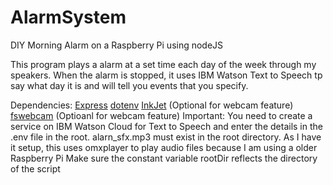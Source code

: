 # AlarmSystem
DIY Morning Alarm on a Raspberry Pi using nodeJS

This program plays a alarm at a set time each day of the week through my speakers.
When the alarm is stopped, it uses IBM Watson Text to Speech tp say what day it is and will tell you events that you specify.

Dependencies:
[Express](https://expressjs.com)
[dotenv](https://github.com/motdotla/dotenv)
[InkJet](https://www.npmjs.com/package/inkjet) (Optional for webcam feature)
[fswebcam](https://github.com/fsphil/fswebcam) (Optioanl for webcam feature)
Important:
You need to create a service on IBM Watson Cloud for Text to Speech and enter the details in the .env file in the root.
alarn_sfx.mp3 must exist in the root directory.
As I have it setup, this uses omxplayer to play audio files because I am using a older Raspberry Pi
Make sure the constant variable rootDir reflects the directory of the script
